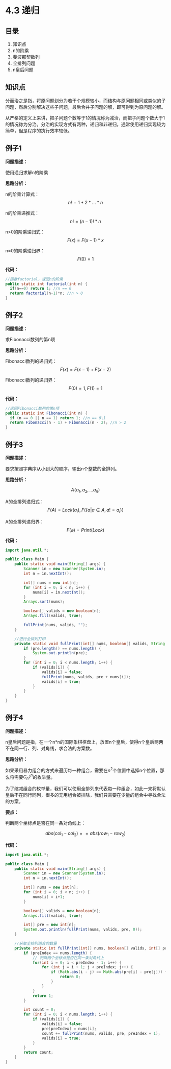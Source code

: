 # 4.3 递归

## 目录

1. 知识点
2. n的阶乘
3. 斐波那契数列
4. 全排列问题
5. n皇后问题



## 知识点

分而治之是指，将原问题划分为若干个规模较小，而结构与原问题相同或类似的子问题，然后分别解决这些子问题，最后合并子问题的解，即可得到为原问题的解。

从严格的定义上来讲，把子问题个数等于1的情况称为减治，而把子问题个数大于1的情况称为分治。分治的实现方式有两种，递归和非递归，通常使用递归实现较为简单，但是程序的执行效率较低。



## 例子1

**问题描述：**

使用递归求解n的阶乘

**思路分析：**

n的阶乘计算式：$$n! = 1 * 2 * ... * n$$

n的阶乘递推式：$$n! = (n - 1)! * n$$

n>0的阶乘递归式：$$F(x) = F(x - 1) * x$$ 

n=0的阶乘递归界：$$F(0) = 1$$

**代码：**

```java
//函数factorial，返回n的阶乘
public static int factorial(int n) {
  if(n==0) return 1; //n == 0
  return factorial(n-1)*n; //n > 0
}
```



## 例子2

**问题描述：**

求Fibonacci数列的第n项

**思路分析：**

Fibonacci数列的递归式：$$F(x) = F(x - 1) + F(x - 2)$$

Fibonacci数列的递归界：$$F(0) = 1, F(1) = 1$$

**代码：**

```java
//返回Fibonacci数列的第n项
public static int Fibonacci(int n) {
  if (n == 0 || n == 1) return 1; //n == 0\1
  return Fibonacci(n - 1) + Fibonacci(n - 2); //n > 2
}
```



## 例子3

**问题描述：**

要求按照字典序从小到大的顺序，输出n个整数的全排列。

**思路分析：**

$$A\{a_1, a_2, ... a_n\}$$

A的全排列递归式：$$F(A) = Lock(a_i), F(\{a|a\in A, a!=a_i\})$$

A的全排列递归界：$$F(\varnothing) = Print(Lock)$$

**代码：**

```java
import java.util.*;

public class Main {
    public static void main(String[] args) {
        Scanner in = new Scanner(System.in);
        int n = in.nextInt();

        int[] nums = new int[n];
        for (int i = 0; i < n; i++) {
            nums[i] = in.nextInt();
        }
        Arrays.sort(nums);

        boolean[] valids = new boolean[n];
        Arrays.fill(valids, true);

        fullPrint(nums, valids, "");
    }

    //进行全排列打印
    private static void fullPrint(int[] nums, boolean[] valids, String pre) {
        if (pre.length() == nums.length) {
            System.out.println(pre);
        }
        for (int i = 0; i < nums.length; i++) {
            if (valids[i]) {
                valids[i] = false;
                fullPrint(nums, valids, pre + nums[i]);
                valids[i] = true;
            }
        }
    }
}
```



## 例子4

**问题描述：**

n皇后问题是指，在一个n*n的国际象棋棋盘上，放置n个皇后，使得n个皇后两两不在同一行、列、对角线，求合法的方案数。

**思路分析：**

如果采用暴力组合的方式来遍历每一种组合，需要在$n^2$个位置中选择n个位置，那么将需要$C^n_{n^2}$的枚举量。

为了缩减组合的枚举量，我们可以使用全排列来代表每一种组合，如此一来将默认皇后不在同行同列，很多的无用组合被排除，我们只需要在少量的组合中寻找合法的方案。

**要点：**

判断两个坐标点是否在同一条对角线上：

$$abs(col_1 - col_2) == abs(row_1 - row_2)$$

**代码：**

```java
import java.util.*;

public class Main {
    public static void main(String[] args) {
        Scanner in = new Scanner(System.in);
        int n = in.nextInt();

        int[] nums = new int[n];
        for (int i = 0; i < n; i++) {
            nums[i] = i+1;
        }

        boolean[] valids = new boolean[n];
        Arrays.fill(valids, true);

        int[] pre = new int[n];
        System.out.println(fullPrint(nums, valids, pre, 0));
    }

    //获取全排列组合的数量
    private static int fullPrint(int[] nums, boolean[] valids, int[] pre, int preIndex) {
        if (preIndex == nums.length) {
            // 判断两个坐标点是否在同一条对角线上
            for(int i = 0; i < preIndex - 1; i++) {
                for (int j = i + 1; j < preIndex; j++) {
                    if (Math.abs(i - j) == Math.abs(pre[i] - pre[j])) {
                        return 0;
                    }
                }
            }
            return 1;
        }

        int count = 0;
        for (int i = 0; i < nums.length; i++) {
            if (valids[i]) {
                valids[i] = false;
                pre[preIndex] = nums[i];
                count += fullPrint(nums, valids, pre, preIndex + 1);
                valids[i] = true;
            }
        }
        return count;
    }
}
```